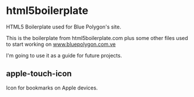 # html5boilerplate
HTML5 Boilerplate used for Blue Polygon's site.

This is the boilerplate from html5boilerplate.com plus some other files used to start working on www.bluepolygon.com.ve

I'm going to use it as a guide for future projects. 

<h2> apple-touch-icon </h2>
Icon for bookmarks on Apple devices. 

